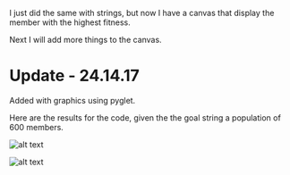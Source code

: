 I just did the same with strings, but now I have a canvas that display the member with the highest fitness.

Next I will add more things to the canvas.

# Update - 24.14.17

Added with graphics using pyglet.

Here are the results for the code, given the the goal string a population of 600 members.

![alt text](screenshots/initial.png "Beginning of the evolution")

![alt text](screenshots/end.png "End of evolution")
